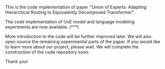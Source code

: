 This is the code implementation of paper "Union of Experts: Adapting Hierarchical Routing to Equivalently Decomposed Transformer". 

The code implementation of UoE model and language modeling experiments are now available. (***)

More introduction to the code will be further improved later. We will also open source the remaining experimental parts of the paper. If you would like to learn more about our project, please wait. We will complete the construction of the code repository soon. 

Thank you!
